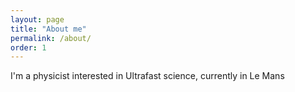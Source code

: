 ```yaml
---
layout: page
title: "About me"
permalink: /about/
order: 1
---
```

I'm a physicist interested in Ultrafast science, currently in Le Mans
